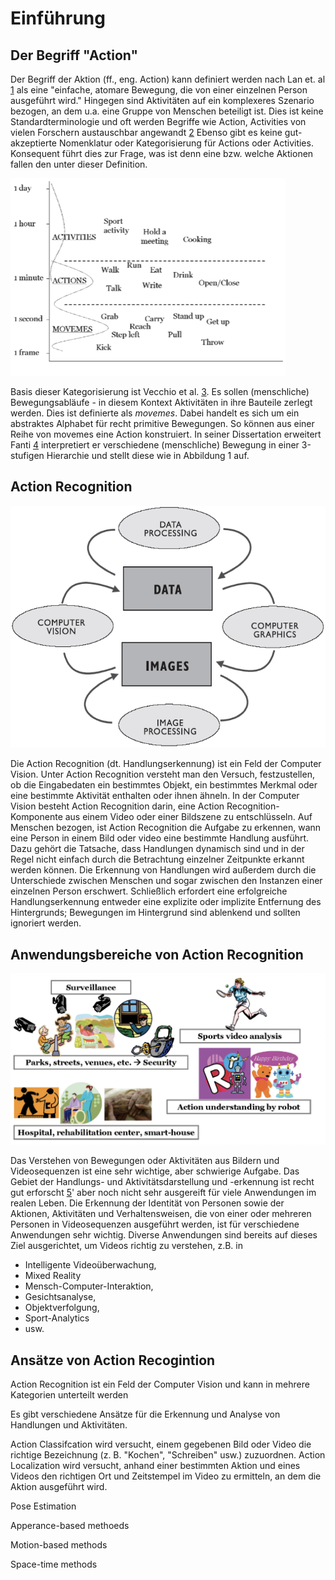 # Einführung

## Der Begriff "Action"

Der Begriff der Aktion (ff., eng. Action) kann definiert werden nach Lan et. al [1](https://proceedings.neurips.cc/paper/2012/file/c399862d3b9d6b76c8436e924a68c45b-Paper.pdf) als eine "einfache, atomare Bewegung, die von einer einzelnen Person ausgeführt wird." Hingegen sind Aktivitäten auf ein komplexeres Szenario bezogen, an dem u.a. eine Gruppe von Menschen beteiligt ist. Dies ist keine Standardterminologie und oft werden Begriffe wie Action, Activities von vielen Forschern austauschbar angewandt [2](https://www.sciencedirect.com/science/article/pii/S1077314206001263)
Ebenso gibt es keine gut-akzeptierte Nomenklatur oder Kategorisierung für Actions oder Activities.
Konsequent führt dies zur Frage, was ist denn eine bzw. welche Aktionen fallen den unter dieser Definition.

![move_and_action](img/Concept_of_moveme_and_action_hierarchy.png)

Basis dieser Kategorisierung ist Vecchio et al. [3](https://www.researchgate.net/publication/222651782_Decomposition_of_human_motion_into_dynamics-based_primitives_with_application_to_drawing_tasks). Es sollen (menschliche) Bewegungsabläufe - in diesem Kontext Aktivitäten in ihre Bauteile zerlegt werden. Dies ist definierte als *movemes*. Dabei handelt es sich um ein abstraktes Alphabet für recht primitive Bewegungen. So können aus einer Reihe von movemes eine Action konstruiert. In seiner Dissertation erweitert Fanti [4](https://thesis.library.caltech.edu/5178/) interpretiert er verschiedene (menschliche) Bewegung in einer 3-stufigen Hierarchie und stellt diese wie in Abbildung 1 auf.
## Action Recognition

![computer_vision](img/Computer_Vision.png)

Die Action Recognition (dt. Handlungserkennung) ist ein Feld der Computer Vision.
Unter Action Recognition versteht man den Versuch, festzustellen, ob die Eingabedaten ein bestimmtes Objekt, ein bestimmtes Merkmal oder eine bestimmte Aktivität enthalten oder ihnen ähneln. In der Computer Vision besteht Action Recognition darin, eine Action Recognition-Komponente aus einem Video oder einer Bildszene zu entschlüsseln. Auf Menschen bezogen, ist Action Recognition die Aufgabe zu erkennen, wann eine Person in einem Bild oder video eine bestimmte Handlung ausführt. 
Dazu gehört die Tatsache, dass Handlungen dynamisch sind und in der Regel nicht einfach durch die Betrachtung einzelner Zeitpunkte erkannt werden können. Die Erkennung von Handlungen wird außerdem durch die Unterschiede zwischen Menschen und sogar zwischen den Instanzen einer einzelnen Person erschwert. Schließlich erfordert eine erfolgreiche Handlungserkennung entweder eine explizite oder implizite Entfernung des Hintergrunds; Bewegungen im Hintergrund sind ablenkend und sollten ignoriert werden. 
## Anwendungsbereiche von Action Recognition

![application_realm_ar](img/Application_realm_AR.png)

Das Verstehen von Bewegungen oder Aktivitäten aus Bildern und Videosequenzen ist eine sehr wichtige, aber schwierige Aufgabe. Das Gebiet der Handlungs- und Aktivitätsdarstellung und -erkennung ist recht gut erforscht [5](https://ieeexplore.ieee.org/document/5771378)' aber noch nicht sehr ausgereift für viele Anwendungen im realen Leben. Die Erkennung der Identität von Personen sowie der Aktionen, Aktivitäten und Verhaltensweisen, die von einer oder mehreren Personen in Videosequenzen ausgeführt werden, ist für verschiedene Anwendungen sehr wichtig. Diverse Anwendungen sind bereits auf dieses Ziel ausgerichtet, um Videos richtig zu verstehen, z.B. in

- Intelligente Videoüberwachung,
- Mixed Reality
- Mensch-Computer-Interaktion,
- Gesichtsanalyse,
- Objektverfolgung,
- Sport-Analytics
- usw. 
## Ansätze von Action Recogintion 

Action Recognition ist ein Feld der Computer Vision und kann in mehrere Kategorien unterteilt werden

Es gibt verschiedene Ansätze für die Erkennung und Analyse von Handlungen und Aktivitäten.

Action Classifcation wird versucht, einem gegebenen Bild oder Video die richtige Bezeichnung (z. B. "Kochen", "Schreiben" usw.) zuzuordnen.
Action Localization wird versucht, anhand einer bestimmten Aktion und eines Videos den richtigen Ort und Zeitstempel im Video zu ermitteln, an dem die Aktion ausgeführt wird.

Pose Estimation 

Apperance-based methoeds

Motion-based methods 

Space-time methods 
